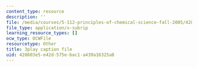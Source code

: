 ```yaml
---
content_type: resource
description: ''
file: /media/courses/5-112-principles-of-chemical-science-fall-2005/428603e5e42d575ebac1a439a16325a8_sNdTPKvsYXg.vtt
file_type: application/x-subrip
learning_resource_types: []
ocw_type: OCWFile
resourcetype: Other
title: 3play caption file
uid: 428603e5-e42d-575e-bac1-a439a16325a8
---
```

